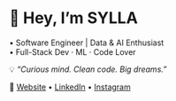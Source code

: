 # 👋 Hey, I’m SYLLA

• Software Engineer | Data & AI Enthusiast  
• Full-Stack Dev · ML · Code Lover  

💡 *“Curious mind. Clean code. Big dreams.”*

🔗 [Website](https://8sylla.netlify.app) • [LinkedIn](https://www.linkedin.com/in/8sylla) • [Instagram](https://www.instagram.com/8sylla)
